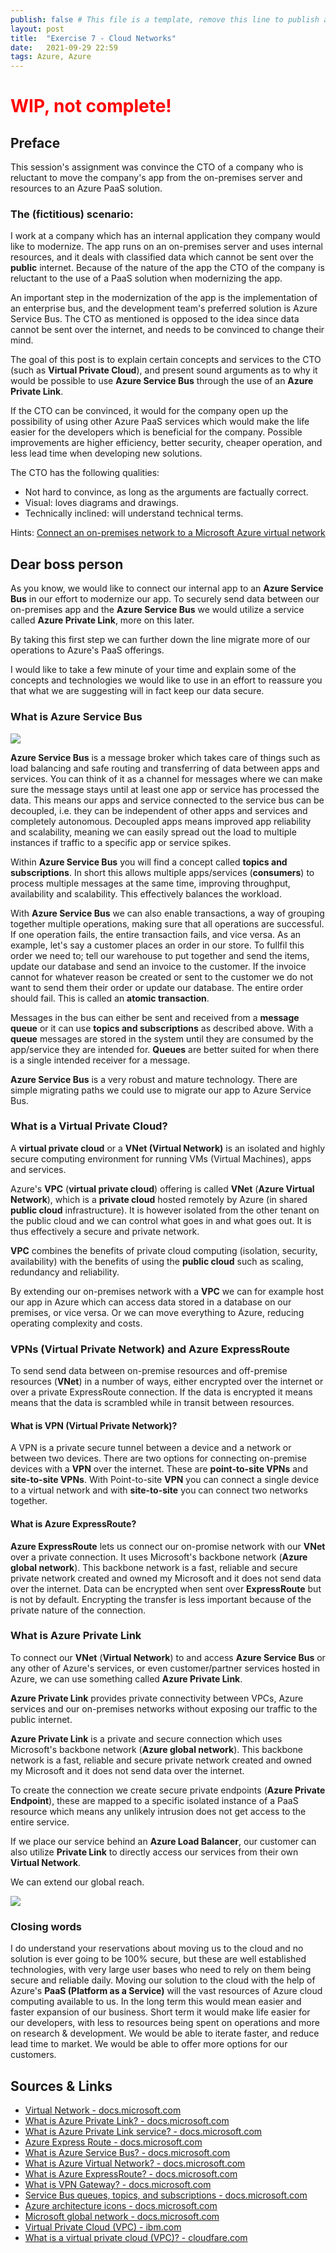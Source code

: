 ```yaml
---
publish: false # This file is a template, remove this line to publish a new post created from it
layout: post
title:  "Exercise 7 - Cloud Networks"
date:   2021-09-29 22:59
tags: Azure, Azure 
---
```


<h1 style="color:red;">WIP, not complete!</h1>


## Preface

This session's assignment was convince the CTO of a company who is reluctant to move the company's app from the on-premises server and resources to an Azure PaaS solution.

### The (fictitious) scenario:
I work at a company which has an internal application they company would like to modernize. The app runs on an on-premises server and uses internal resources, and it deals with classified data which cannot be sent over the **public** internet. Because of the nature of the app the CTO of the company is reluctant to the use of a PaaS solution when modernizing the app.

An important step in the modernization of the app is the implementation of an enterprise bus, and the development team's preferred solution is Azure Service Bus. The CTO as mentioned is opposed to the idea since data cannot be sent over the internet, and needs to be convinced to change their mind.

The goal of this post is to explain certain concepts and services to the CTO (such as **Virtual Private Cloud**), and present sound arguments as to why it would be possible to use **Azure Service Bus** through the use of an **Azure Private Link**.

If the CTO can be convinced, it would for the company open up the possibility of using other Azure PaaS services which would make the life easier for the developers which is beneficial for the company. Possible improvements are higher efficiency, better security, cheaper operation, and less lead time when developing new solutions.

The CTO has the following qualities:
- Not hard to convince, as long as the arguments are factually correct.
- Visual: loves diagrams and drawings.
- Technically inclined: will understand technical terms.

<!-- ~~
Ni jobbar i ett företag som har en intern applikation som ni gärna vill modernisera, denna interna applikation använder tillgång till interna server och resurser, och jobbar med klassificerade data som inte får öppet skickas via nätat, och därför är det i följa din CTO inte möjligt att använda en PaaS moln-lösning.

Ett viktigt punkt i modernisering är att implementera en enterprise bus, och ni vill gärna använda er av Azure Service Bus, men tyvär säger eran CTO säger “nej”, på grund av data inte får skickas öppet.

Skriv (i eran blogg) ett argument till eran CTO som förklara och övertyga hen om att ni med hjälp av ett Azure Private Link kan använda Azure Service Bus i eran interna applikation. Förklara begrepp som Virtual Private Cloud i eran förklaring.

Om ni lyckas att övertyga eran CTO till att tillåta att ni använder Azure Service Bus, kommer ni i framtiden att kunna använda andra Azure PaaS tjänster (vilket gör livet som utvecklare mycket bättre) :-)

Fakta om eran CTO, hen är:

    inte så svår att övertyga, om bara ni använder fakta
    visuell och älskar därför diagram och ritningar (men se till att göra egna, använd t.ex. draw.io)
    fan av teknisk, så var inte rädd om att använda tekniska termer
~~ -->

Hints:
[Connect an on-premises network to a Microsoft Azure virtual network](https://docs.microsoft.com/en-us/microsoft-365/enterprise/connect-an-on-premises-network-to-a-microsoft-azure-virtual-network?view=o365-worldwide)

## Dear boss person

As you know, we would like to connect our internal app to an **Azure Service Bus** in our effort to modernize our app.
To securely send data between our on-premises app and the **Azure Service Bus** we would utilize a service called **Azure Private Link**, more on this later.

By taking this first step we can further down the line migrate more of our operations to Azure's PaaS offerings.

I would like to take a few minute of your time and explain some of the concepts and technologies we would like to use in an effort to reassure you that what we are suggesting will in fact keep our data secure.


<!-- ### What is an enterprise bus
~~
Is a service/infrastructure of message brokers. Apps connected to the bus send messages to other apps on the bus or receive messages from external sources or other apps on the bus. Apps are inherently loosely coupled. The bus divides data between the apps on the bus, and __can functions as a load balancer__

An enterprise bus can be a publisher subscriber model or a message queue, where data is "published" and an event is raised announcing to the bus that the data is available and what type of data it is. Any apps or services interested in the a specific type of data can subscribe to specific events and use 

If the bus is a message queue is then incoming messages are added to the bus in the order they come in, and the first interested app or service consumes the message from the bus.

A communication channel to which we can connect apps and services. Incoming data is added to the channel and whenever an app or service connected to the bus can take care of the data it consumes the data from the bus.
~~ -->


### What is Azure Service Bus

![](/Molnapplikationer-Blogg/data/images/exercise-7-cloud-networks/diagram-azure-service-bus.png)

**Azure Service Bus** is a message broker which takes care of things such as load balancing and safe routing and transferring of data between apps and services. You can think of it as a channel for messages where we can make sure the message stays until at least one app or service has processed the data. This means our apps and service connected to the service bus can be decoupled, i.e. they can be independent of other apps and services and completely autonomous. Decoupled apps means improved app reliability and scalability, meaning we can easily spread out the load to multiple instances if traffic to a specific app or service spikes.

Within **Azure Service Bus** you will find a concept called **topics and subscriptions**. In short this allows multiple apps/services (**consumers**) to process multiple messages at the same time, improving throughput, availability and scalability. This effectively balances the workload.

With **Azure Service Bus** we can also enable transactions, a way of grouping together multiple operations, making sure that all operations are successful. If one operation fails, the entire transaction fails, and vice versa. As an example, let's say a customer places an order in our store. To fullfil this order we need to; tell our warehouse to put together and send the items, update our database and send an invoice to the customer. If the invoice cannot for whatever reason be created or sent to the customer we do not want to send them their order or update our database. The entire order should fail. This is called an **atomic transaction**.

Messages in the bus can either be sent and received from a **message queue** or it can use **topics and subscriptions** as described above. With a **queue** messages are stored in the system until they are consumed by the app/service they are intended for. **Queues** are better suited for when there is a single intended receiver for a message.

**Azure Service Bus** is a very robust and mature technology. There are simple migrating paths we could use to migrate our app to Azure Service Bus.


### What is a Virtual Private Cloud?

A **virtual private cloud** or a **VNet (Virtual Network)** is an isolated and highly secure computing environment for running VMs (Virtual Machines), apps and services.

Azure's **VPC** (**virtual private cloud**) offering is called **VNet** (**Azure Virtual Network**), which is a **private cloud** hosted remotely by Azure (in shared **public cloud** infrastructure). It is however isolated from the other tenant on the public cloud and we can control what goes in and what goes out. It is thus effectively a secure and private network. 

**VPC** combines the benefits of private cloud computing (isolation, security, availability) with  the benefits of using the **public cloud** such as scaling, redundancy and reliability.

By extending our on-premises network with a **VPC** we can for example host our app in Azure which can access data stored in a database on our premises, or vice versa. Or we can move everything to Azure, reducing operating complexity and costs.


### VPNs (Virtual Private Network) and Azure ExpressRoute

To send send data between on-premise resources and off-premise resources (**VNet**) in a number of ways, either encrypted over the internet or over a private ExpressRoute connection. If the data is encrypted it means means that the data is scrambled while in transit between resources.

#### What is VPN (Virtual Private Network)?

A VPN is a private secure tunnel between a device and a network or between two devices.
 There are two options for connecting on-premise devices with a **VPN** over the internet. These are **point-to-site VPNs** and **site-to-site VPNs**. With Point-to-site **VPN** you can connect a single device to a virtual network and with **site-to-site** you can connect two networks together.

#### What is Azure ExpressRoute?

**Azure ExpressRoute** lets us connect our on-promise network with our **VNet** over a private connection. It uses Microsoft's backbone network (**Azure global network**). This backbone network is a fast, reliable and secure private network created and owned my Microsoft and it does not send data over the internet. Data can be encrypted when sent over **ExpressRoute** but is not by default. Encrypting the transfer is less important because of the private nature of the connection.


### What is Azure Private Link

To connect our **VNet** (**Virtual Network**) to and access **Azure Service Bus** or any other of Azure's services, or even customer/partner services hosted in Azure, we can use something called **Azure Private Link**.

**Azure Private Link** provides private connectivity between VPCs, Azure services and our on-premises networks without exposing our traffic to the public internet.

**Azure Private Link** is a private and secure connection which uses Microsoft's backbone network (**Azure global network**). This backbone network is a fast, reliable and secure private network created and owned my Microsoft and it does not send data over the internet.

To create the connection we create secure private endpoints (**Azure Private Endpoint**), these are mapped to a specific isolated instance of a PaaS resource which means any unlikely intrusion does not get access to the entire service.

If we place our service behind an **Azure Load Balancer**, our customer can also utilize **Private Link** to directly access our services from their own **Virtual Network**.

We can extend our global reach.

![](/Molnapplikationer-Blogg/data/images/exercise-7-cloud-networks/diagram-vpc-private-link.png)

<!-- ~~
With **Azure Private Link** we can create a secure private endpoint (**Azure Private Endpoint**) within our **VPN** through which we will have private and secure communication with our customer's services, Azure **PaaS (Platform as a Service)** services and even 3rd party services. All traffic travels on Microsoft's backbone network. This means we do not send any data over, or expose our services to, the public internet.

Within any configuration we can 

We can create our own **Azure Private Service** within our virtual network to provide means for our customers to open private connections to our services. This requires the service to be behind a load balancer.
~~ -->



### Closing words

I do understand your reservations about moving us to the cloud and no solution is ever going to be 100% secure, but these are well established technologies, with very large user bases who need to rely on them being secure and reliable daily.
Moving our solution to the cloud with the help of Azure's **PaaS (Platform as a Service)** will the vast resources of Azure cloud computing available to us. In the long term this would mean easier and faster expansion of our business. Short term it would make life easier for our developers, with less to resources being spent on operations and more on research & development. We would be able to iterate faster, and reduce lead time to market. We would be able to offer more options for our customers.



## Sources & Links
- [Virtual Network - docs.microsoft.com](https://azure.microsoft.com/en-in/services/virtual-network/)
- [What is Azure Private Link? - docs.microsoft.com](https://docs.microsoft.com/en-us/azure/private-link/private-link-overview)
- [What is Azure Private Link service? - docs.microsoft.com](https://docs.microsoft.com/da-dk/azure/private-link/private-link-service-overview)
- [Azure Express Route - docs.microsoft.com](https://docs.microsoft.com/en-ca/azure/expressroute/expressroute-introduction/)
- [What is Azure Service Bus? - docs.microsoft.com](https://docs.microsoft.com/en-us/azure/service-bus-messaging/service-bus-messaging-overview)
- [What is Azure Virtual Network? - docs.microsoft.com](https://docs.microsoft.com/en-us/azure/virtual-network/virtual-networks-overview)
- [What is Azure ExpressRoute? - docs.microsoft.com](https://docs.microsoft.com/en-us/azure/expressroute/expressroute-introduction)
- [What is VPN Gateway? - docs.microsoft.com](https://docs.microsoft.com/en-us/azure/vpn-gateway/vpn-gateway-about-vpngateways)
- [Service Bus queues, topics, and subscriptions - docs.microsoft.com](https://docs.microsoft.com/en-us/azure/service-bus-messaging/service-bus-queues-topics-subscriptions)
- [Azure architecture icons - docs.microsoft.com](https://docs.microsoft.com/en-us/azure/architecture/icons/)
- [Microsoft global network - docs.microsoft.com](https://docs.microsoft.com/en-us/azure/networking/microsoft-global-network)
- [Virtual Private Cloud (VPC) - ibm.com](https://www.ibm.com/cloud/learn/vpc)
- [What is a virtual private cloud (VPC)? - cloudfare.com](https://www.cloudflare.com/en-gb/learning/cloud/what-is-a-virtual-private-cloud/)
